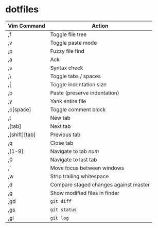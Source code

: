 dotfiles
========
| Vim Command | Action |
| --- | --- |
| ,f | Toggle file tree |
| ,v | Toggle paste mode |
| ,p | Fuzzy file find |
| ,a | Ack |
| ,s | Syntax check |
| ,\ | Toggle tabs / spaces |
| ,\| | Toggle indentation size |
| ,p | Paste (preserve indentation) |
| ,y | Yank entire file |
| ,c[space] | Toggle comment block |
| ,t | New tab |
| ,[tab] | Next tab |
| ,[shift][tab] | Previous tab |
| ,q | Close tab |
| ,[1-9] | Navigate to tab _num_ |
| ,0 | Navigate to last tab |
| ,` | Move focus between windows |
| ,w | Strip trailing whitespace |
| ,d | Compare staged changes against master |
| ,g | Show modified files in finder |
| ,gd | `git diff` |
| ,gs | `git status` |
| ,gl | `git log` |
